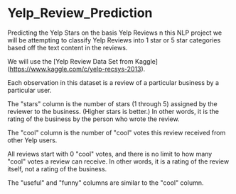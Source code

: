 # Yelp_Review_Prediction
Predicting the Yelp Stars on the basis Yelp Reviews
n this NLP project we will be attempting to classify Yelp Reviews into 1 star or 5 star categories based off the text content in the reviews.

We will use the [Yelp Review Data Set from Kaggle] (https://www.kaggle.com/c/yelp-recsys-2013).

Each observation in this dataset is a review of a particular business by a particular user.

The "stars" column is the number of stars (1 through 5) assigned by the reviewer to the business. (Higher stars is better.) In other words, it is the rating of the business by the person who wrote the review.

The "cool" column is the number of "cool" votes this review received from other Yelp users.

All reviews start with 0 "cool" votes, and there is no limit to how many "cool" votes a review can receive. In other words, it is a rating of the review itself, not a rating of the business.

The "useful" and "funny" columns are similar to the "cool" column.
